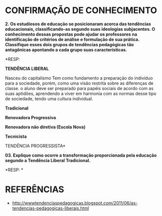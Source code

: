 # CONFIRMAÇÃO DE CONHECIMENTO

**2. Os estudiosos de educação se posicionaram acerca das tendências educacionais, classificando-as segundo suas ideologias 
subjacentes. O conhecimento dessas propostas pode ajudar os professores na identificação de critérios de análise e 
formulação de sua prática. Classifique esses dois grupos de tendências pedagógicas tão antagônicas apontando a cada 
grupo suas características.**

*RESP:

**TENDÊNCIA LIBERAL**

Nasceu do capitalismo
Tem como fundamento a preparação do indivíduo para a sociedade, porém, como uma visão restrita sobre as diferenças de classe.
o aluno deve ser preparado para papéis sociais de acordo com as suas aptidões, aprendendo a viver em harmonia com as normas desse tipo de sociedade, tendo uma cultura individual.

**Tradicional**

**Renovadora Progressiva**

**Renovadora não diretiva (Escola Nova)**

**Tecnicista**

TENDÊNCIA PROGRESSISTA*


**03. Explique  como  ocorre  a transformação proporcionada	pela educação	segundo a Tendência Liberal Tradicional.**

*RESP: *

# REFERÊNCIAS
* http://wwwtendenciaspedagogicas.blogspot.com/2011/06/as-tendencias-pedagogicas-liberais.html
